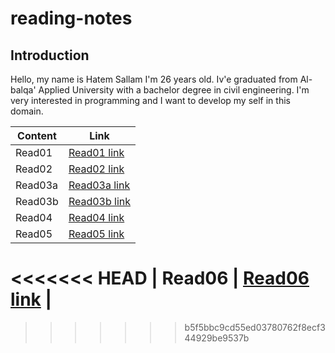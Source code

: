 # reading-notes
## Introduction
Hello, my name is Hatem Sallam I'm 26 years old. Iv'e graduated from Al-balqa' Applied University with a bachelor degree in civil engineering. I'm very interested in programming and I want to develop my self in this domain.
 
 | Content      | Link |
| ----------- | ----------- |
| Read01      | [Read01 link](Read01.md)       |
| Read02   | [Read02 link](Read02.md)       |
| Read03a   | [Read03a link](Read03a.md)       |
| Read03b   | [Read03b link](Read03b.md)       |
| Read04  | [Read04 link](read04.md)       |
| Read05  | [Read05 link](Read05.md)       |
<<<<<<< HEAD
| Read06  | [Read06 link](Read06.md)       |
=======

>>>>>>> b5f5bbc9cd55ed03780762f8ecf344929be9537b

